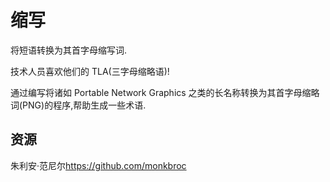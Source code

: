 # 缩写

将短语转换为其首字母缩写词.

技术人员喜欢他们的 TLA(三字母缩略语)!

通过编写将诸如 Portable Network Graphics 之类的长名称转换为其首字母缩略词(PNG)的程序,帮助生成一些术语.

[help-page]: https://exercism.io/tracks/rust/learning
[modules]: https://doc.rust-lang.org/book/2018-edition/ch07-00-modules.html
[cargo]: https://doc.rust-lang.org/book/2018-edition/ch14-00-more-about-cargo.html
[rust-tests]: https://doc.rust-lang.org/book/2018-edition/ch11-02-running-tests.html

## 资源

朱利安·范尼尔<https://github.com/monkbroc>
